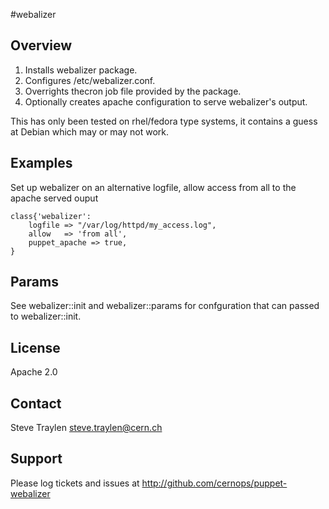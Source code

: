#webalizer

## Overview
1. Installs webalizer package.
2. Configures /etc/webalizer.conf. 
3. Overrights thecron job file provided by the package.
4. Optionally creates apache configuration to serve webalizer's output.

This has only been tested on rhel/fedora type systems, it contains
a guess at Debian which may or may not work.

## Examples
Set up webalizer on an alternative logfile, allow access from all to the
apache served ouput

```puppet
class{'webalizer':
    logfile => "/var/log/httpd/my_access.log",
    allow   => 'from all',
    puppet_apache => true,
}
```

## Params
See webalizer::init and webalizer::params for confguration that can passed
to webalizer::init.

## License
Apache 2.0

## Contact
Steve Traylen <steve.traylen@cern.ch>

## Support
Please log tickets and issues at http://github.com/cernops/puppet-webalizer
